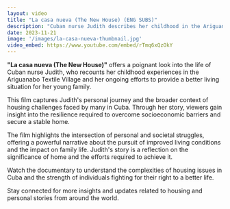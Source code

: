 ```yaml
---
layout: video
title: "La casa nueva (The New House) (ENG SUBS)"
description: "Cuban nurse Judith describes her childhood in the Ariguanabo Textile Village and her struggle to secure decent housing for her own young family."
date: 2023-11-21
image: '/images/la-casa-nueva-thumbnail.jpg'
video_embed: https://www.youtube.com/embed/rTmq6xQzOkY
---
```


**"La casa nueva (The New House)"** offers a poignant look into the life of Cuban nurse Judith, who recounts her childhood experiences in the Ariguanabo Textile Village and her ongoing efforts to provide a better living situation for her young family. 

This film captures Judith's personal journey and the broader context of housing challenges faced by many in Cuba. Through her story, viewers gain insight into the resilience required to overcome socioeconomic barriers and secure a stable home.

The film highlights the intersection of personal and societal struggles, offering a powerful narrative about the pursuit of improved living conditions and the impact on family life. Judith's story is a reflection on the significance of home and the efforts required to achieve it.

Watch the documentary to understand the complexities of housing issues in Cuba and the strength of individuals fighting for their right to a better life.

Stay connected for more insights and updates related to housing and personal stories from around the world.
